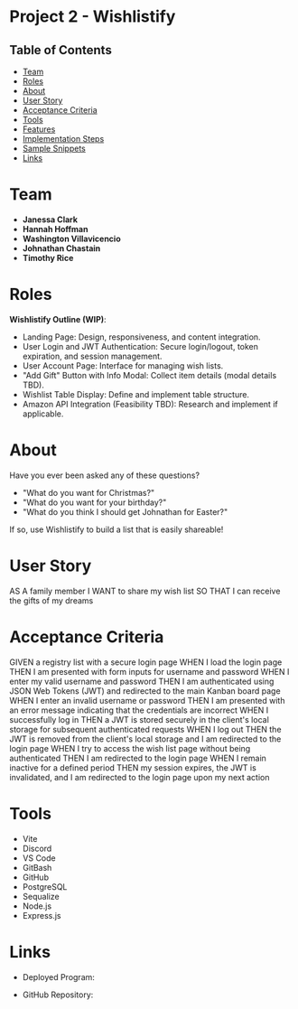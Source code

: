 # Project 2 - Wishlistify

## Table of Contents
- [Team](#team)
- [Roles](#roles)
- [About](#about)
- [User Story](#user-story)
- [Acceptance Criteria](#acceptance-criteria)
- [Tools](#tools)
- [Features](#features)
- [Implementation Steps](#implementation-steps)
- [Sample Snippets](#sample-snippets)
- [Links](#links)

# Team

- **Janessa Clark**  
- **Hannah Hoffman**  
- **Washington Villavicencio**  
- **Johnathan Chastain**  
- **Timothy Rice**  

# Roles

**Wishlistify Outline (WIP)**:
  - Landing Page: Design, responsiveness, and content integration.
  - User Login and JWT Authentication: Secure login/logout, token expiration, and session management.
  - User Account Page: Interface for managing wish lists.
  - "Add Gift" Button with Info Modal: Collect item details (modal details TBD).
  - Wishlist Table Display: Define and implement table structure.
  - Amazon API Integration (Feasibility TBD): Research and implement if applicable.

# About

Have you ever been asked any of these questions?

* "What do you want for Christmas?"
* "What do you want for your birthday?"
* "What do you think I should get Johnathan for Easter?"


If so, use Wishlistify to build a list that is easily shareable!

# User Story

AS A family member
I WANT to share my wish list
SO THAT I can receive the gifts of my dreams


# Acceptance Criteria

GIVEN a registry list with a secure login page
WHEN I load the login page
THEN I am presented with form inputs for username and password
WHEN I enter my valid username and password
THEN I am authenticated using JSON Web Tokens (JWT) and redirected to the main Kanban board page
WHEN I enter an invalid username or password
THEN I am presented with an error message indicating that the credentials are incorrect
WHEN I successfully log in
THEN a JWT is stored securely in the client's local storage for subsequent authenticated requests
WHEN I log out
THEN the JWT is removed from the client's local storage and I am redirected to the login page
WHEN I try to access the wish list page without being authenticated
THEN I am redirected to the login page
WHEN I remain inactive for a defined period
THEN my session expires, the JWT is invalidated, and I am redirected to the login page upon my next action


# Tools

- Vite
- Discord
- VS Code
- GitBash
- GitHub
- PostgreSQL
- Sequalize
- Node.js
- Express.js

# Links

- Deployed Program:

- GitHub Repository:

